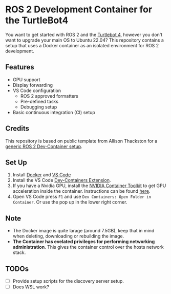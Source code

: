 # ROS 2 Development Container for the TurtleBot4 

You want to get started with ROS 2 and the [Turtlebot 4](https://clearpathrobotics.com/turtlebot-4/), however you don't want to upgrade your main OS to Ubuntu 22.04?
This repository contains a setup that uses a Docker container as an isolated environment for ROS 2 development.

## Features

- GPU support 
- Display forwarding
- VS Code configuration
  - ROS 2 approved formatters
  - Pre-defined tasks
  - Debugging setup
- Basic continuous integration (CI) setup

## Credits

This repository is based on public template from Allison Thackston for a [generic ROS 2 Dev-Container setup](https://github.com/athackst/vscode_ros2_workspace). 

## Set Up

1. Install [Docker](https://docs.docker.com/get-docker/) and [VS Code](https://code.visualstudio.com/download)
2. Install the VS Code [Dev-Containers Extension](https://marketplace.visualstudio.com/items?itemName=ms-vscode-remote.remote-containers).
3. If you have a Nvidia GPU, install the [NVIDIA Container Toolkit](https://github.com/NVIDIA/nvidia-container-toolkit) to get GPU acceleration inside the container. Instructions can be found [here](https://docs.nvidia.com/datacenter/cloud-native/container-toolkit/latest/install-guide.html#setting-up-nvidia-container-toolkit).
4. Open VS Code press `F1` and use `Dev Containers: Open Folder in Container`. Or use the pop up in the lower right corner.

## Note

- The Docker image is quite larage (around 7.5GB), keep that in mind when deleting, downloading or rebuilding the image.
- **The Container has evelated privileges for performing networking administration**. This gives the container control over the hosts network stack.

## TODOs

- [ ] Provide setup scripts for the discovery server setup.
- [ ] Does WSL work?
